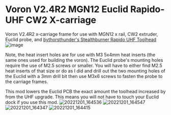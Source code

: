 # Voron V2.4R2 MGN12 Euclid Rapido-UHF CW2 X-carriage
Voron V2.4R2 x-carriage frame for use with MGN12 x rail, CW2 extruder, Euclid probe, and [bythorsthunder's Stealthburner Rapido UHF Toolhead](https://github.com/bythorsthunder/VoronUsers/tree/master/printer_mods/bythorsthunder/Stealthburner_Rapido_Uhf)
![image](https://user-images.githubusercontent.com/25805271/205178700-f58e15cc-c837-4b34-82c0-cbbe472bf66c.png)

Note, the heat insert holes are for use with M3 5x4mm heat inserts (the same ones used for building the voron). The Euclid probe's mounting holes require the use of M2.5 screws or smaller. You will have to either find M2.5 heat inserts of that size or do as I did and drill out the two mounting holes of the Euclid with a 3mm drill bit then use M3x6 screws to fasten the probe to the carriage frames.

This mod lowers the Euclid PCB the exact amount the toolhead increased by from the UHF upgrade. This means you will not have to touch your Euclid dock if you use this mod.
![20221201_164536](https://user-images.githubusercontent.com/25805271/205183134-6208b459-59cc-4354-8d52-e61adfbdac7f.jpg)
![20221201_164547](https://user-images.githubusercontent.com/25805271/205183139-7fbb01d1-1dac-4783-8dcc-7e157f04be33.jpg)
![20221201_164347](https://user-images.githubusercontent.com/25805271/205183141-e296b2af-9540-4eb4-82f3-975ff2a8fa59.jpg)
![20221201_164415](https://user-images.githubusercontent.com/25805271/205183142-4634ad81-22f3-47ea-af33-d9914179d45a.jpg)
